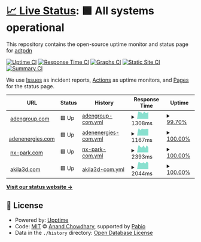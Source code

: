 # [📈 Live Status](https://adtpdn.github.io/status): <!--live status--> **🟩 All systems operational**

This repository contains the open-source uptime monitor and status page for [adtpdn](https://adtpdn.github.io/status)

[![Uptime CI](https://github.com/adtpdn/status/workflows/Uptime%20CI/badge.svg)](https://github.com/adtpdn/status/actions?query=workflow%3A%22Uptime+CI%22)
[![Response Time CI](https://github.com/adtpdn/status/workflows/Response%20Time%20CI/badge.svg)](https://github.com/adtpdn/status/actions?query=workflow%3A%22Response+Time+CI%22)
[![Graphs CI](https://github.com/adtpdn/status/workflows/Graphs%20CI/badge.svg)](https://github.com/adtpdn/status/actions?query=workflow%3A%22Graphs+CI%22)
[![Static Site CI](https://github.com/adtpdn/status/workflows/Static%20Site%20CI/badge.svg)](https://github.com/adtpdn/status/actions?query=workflow%3A%22Static+Site+CI%22)
[![Summary CI](https://github.com/adtpdn/status/workflows/Summary%20CI/badge.svg)](https://github.com/adtpdn/status/actions?query=workflow%3A%22Summary+CI%22)

We use [Issues](https://github.com/adtpdn/status/issues) as incident reports, [Actions](https://github.com/adtpdn/status/actions) as uptime monitors, and [Pages](https://adtpdn.github.io/status) for the status page.

<!--start: status pages-->
<!-- This summary is generated by Upptime (https://github.com/upptime/upptime) -->
<!-- Do not edit this manually, your changes will be overwritten -->
<!-- prettier-ignore -->
| URL | Status | History | Response Time | Uptime |
| --- | ------ | ------- | ------------- | ------ |
| <img alt="" src="https://icons.duckduckgo.com/ip3/null.ico" height="13"> [adengroup.com](adengroup.com) | 🟩 Up | [adengroup-com.yml](https://github.com/adtpdn/status/commits/HEAD/history/adengroup-com.yml) | <details><summary><img alt="Response time graph" src="./graphs/adengroup-com/response-time-week.png" height="20"> 1308ms</summary><br><a href="https://adtpdn.github.io/status/history/adengroup-com"><img alt="Response time 1397" src="https://img.shields.io/endpoint?url=https%3A%2F%2Fraw.githubusercontent.com%2Fadtpdn%2Fstatus%2FHEAD%2Fapi%2Fadengroup-com%2Fresponse-time.json"></a><br><a href="https://adtpdn.github.io/status/history/adengroup-com"><img alt="24-hour response time 1035" src="https://img.shields.io/endpoint?url=https%3A%2F%2Fraw.githubusercontent.com%2Fadtpdn%2Fstatus%2FHEAD%2Fapi%2Fadengroup-com%2Fresponse-time-day.json"></a><br><a href="https://adtpdn.github.io/status/history/adengroup-com"><img alt="7-day response time 1308" src="https://img.shields.io/endpoint?url=https%3A%2F%2Fraw.githubusercontent.com%2Fadtpdn%2Fstatus%2FHEAD%2Fapi%2Fadengroup-com%2Fresponse-time-week.json"></a><br><a href="https://adtpdn.github.io/status/history/adengroup-com"><img alt="30-day response time 1345" src="https://img.shields.io/endpoint?url=https%3A%2F%2Fraw.githubusercontent.com%2Fadtpdn%2Fstatus%2FHEAD%2Fapi%2Fadengroup-com%2Fresponse-time-month.json"></a><br><a href="https://adtpdn.github.io/status/history/adengroup-com"><img alt="1-year response time 1397" src="https://img.shields.io/endpoint?url=https%3A%2F%2Fraw.githubusercontent.com%2Fadtpdn%2Fstatus%2FHEAD%2Fapi%2Fadengroup-com%2Fresponse-time-year.json"></a></details> | <details><summary><a href="https://adtpdn.github.io/status/history/adengroup-com">99.70%</a></summary><a href="https://adtpdn.github.io/status/history/adengroup-com"><img alt="All-time uptime 99.98%" src="https://img.shields.io/endpoint?url=https%3A%2F%2Fraw.githubusercontent.com%2Fadtpdn%2Fstatus%2FHEAD%2Fapi%2Fadengroup-com%2Fuptime.json"></a><br><a href="https://adtpdn.github.io/status/history/adengroup-com"><img alt="24-hour uptime 100.00%" src="https://img.shields.io/endpoint?url=https%3A%2F%2Fraw.githubusercontent.com%2Fadtpdn%2Fstatus%2FHEAD%2Fapi%2Fadengroup-com%2Fuptime-day.json"></a><br><a href="https://adtpdn.github.io/status/history/adengroup-com"><img alt="7-day uptime 99.70%" src="https://img.shields.io/endpoint?url=https%3A%2F%2Fraw.githubusercontent.com%2Fadtpdn%2Fstatus%2FHEAD%2Fapi%2Fadengroup-com%2Fuptime-week.json"></a><br><a href="https://adtpdn.github.io/status/history/adengroup-com"><img alt="30-day uptime 99.93%" src="https://img.shields.io/endpoint?url=https%3A%2F%2Fraw.githubusercontent.com%2Fadtpdn%2Fstatus%2FHEAD%2Fapi%2Fadengroup-com%2Fuptime-month.json"></a><br><a href="https://adtpdn.github.io/status/history/adengroup-com"><img alt="1-year uptime 99.98%" src="https://img.shields.io/endpoint?url=https%3A%2F%2Fraw.githubusercontent.com%2Fadtpdn%2Fstatus%2FHEAD%2Fapi%2Fadengroup-com%2Fuptime-year.json"></a></details>
| <img alt="" src="https://icons.duckduckgo.com/ip3/null.ico" height="13"> [adenenergies.com](adenenergies.com) | 🟩 Up | [adenenergies-com.yml](https://github.com/adtpdn/status/commits/HEAD/history/adenenergies-com.yml) | <details><summary><img alt="Response time graph" src="./graphs/adenenergies-com/response-time-week.png" height="20"> 1167ms</summary><br><a href="https://adtpdn.github.io/status/history/adenenergies-com"><img alt="Response time 1495" src="https://img.shields.io/endpoint?url=https%3A%2F%2Fraw.githubusercontent.com%2Fadtpdn%2Fstatus%2FHEAD%2Fapi%2Fadenenergies-com%2Fresponse-time.json"></a><br><a href="https://adtpdn.github.io/status/history/adenenergies-com"><img alt="24-hour response time 1008" src="https://img.shields.io/endpoint?url=https%3A%2F%2Fraw.githubusercontent.com%2Fadtpdn%2Fstatus%2FHEAD%2Fapi%2Fadenenergies-com%2Fresponse-time-day.json"></a><br><a href="https://adtpdn.github.io/status/history/adenenergies-com"><img alt="7-day response time 1167" src="https://img.shields.io/endpoint?url=https%3A%2F%2Fraw.githubusercontent.com%2Fadtpdn%2Fstatus%2FHEAD%2Fapi%2Fadenenergies-com%2Fresponse-time-week.json"></a><br><a href="https://adtpdn.github.io/status/history/adenenergies-com"><img alt="30-day response time 1211" src="https://img.shields.io/endpoint?url=https%3A%2F%2Fraw.githubusercontent.com%2Fadtpdn%2Fstatus%2FHEAD%2Fapi%2Fadenenergies-com%2Fresponse-time-month.json"></a><br><a href="https://adtpdn.github.io/status/history/adenenergies-com"><img alt="1-year response time 1495" src="https://img.shields.io/endpoint?url=https%3A%2F%2Fraw.githubusercontent.com%2Fadtpdn%2Fstatus%2FHEAD%2Fapi%2Fadenenergies-com%2Fresponse-time-year.json"></a></details> | <details><summary><a href="https://adtpdn.github.io/status/history/adenenergies-com">100.00%</a></summary><a href="https://adtpdn.github.io/status/history/adenenergies-com"><img alt="All-time uptime 97.43%" src="https://img.shields.io/endpoint?url=https%3A%2F%2Fraw.githubusercontent.com%2Fadtpdn%2Fstatus%2FHEAD%2Fapi%2Fadenenergies-com%2Fuptime.json"></a><br><a href="https://adtpdn.github.io/status/history/adenenergies-com"><img alt="24-hour uptime 100.00%" src="https://img.shields.io/endpoint?url=https%3A%2F%2Fraw.githubusercontent.com%2Fadtpdn%2Fstatus%2FHEAD%2Fapi%2Fadenenergies-com%2Fuptime-day.json"></a><br><a href="https://adtpdn.github.io/status/history/adenenergies-com"><img alt="7-day uptime 100.00%" src="https://img.shields.io/endpoint?url=https%3A%2F%2Fraw.githubusercontent.com%2Fadtpdn%2Fstatus%2FHEAD%2Fapi%2Fadenenergies-com%2Fuptime-week.json"></a><br><a href="https://adtpdn.github.io/status/history/adenenergies-com"><img alt="30-day uptime 100.00%" src="https://img.shields.io/endpoint?url=https%3A%2F%2Fraw.githubusercontent.com%2Fadtpdn%2Fstatus%2FHEAD%2Fapi%2Fadenenergies-com%2Fuptime-month.json"></a><br><a href="https://adtpdn.github.io/status/history/adenenergies-com"><img alt="1-year uptime 97.43%" src="https://img.shields.io/endpoint?url=https%3A%2F%2Fraw.githubusercontent.com%2Fadtpdn%2Fstatus%2FHEAD%2Fapi%2Fadenenergies-com%2Fuptime-year.json"></a></details>
| <img alt="" src="https://icons.duckduckgo.com/ip3/www.nx-park.com.ico" height="13"> [nx-park.com](https://www.nx-park.com) | 🟩 Up | [nx-park-com.yml](https://github.com/adtpdn/status/commits/HEAD/history/nx-park-com.yml) | <details><summary><img alt="Response time graph" src="./graphs/nx-park-com/response-time-week.png" height="20"> 2393ms</summary><br><a href="https://adtpdn.github.io/status/history/nx-park-com"><img alt="Response time 2340" src="https://img.shields.io/endpoint?url=https%3A%2F%2Fraw.githubusercontent.com%2Fadtpdn%2Fstatus%2FHEAD%2Fapi%2Fnx-park-com%2Fresponse-time.json"></a><br><a href="https://adtpdn.github.io/status/history/nx-park-com"><img alt="24-hour response time 1588" src="https://img.shields.io/endpoint?url=https%3A%2F%2Fraw.githubusercontent.com%2Fadtpdn%2Fstatus%2FHEAD%2Fapi%2Fnx-park-com%2Fresponse-time-day.json"></a><br><a href="https://adtpdn.github.io/status/history/nx-park-com"><img alt="7-day response time 2393" src="https://img.shields.io/endpoint?url=https%3A%2F%2Fraw.githubusercontent.com%2Fadtpdn%2Fstatus%2FHEAD%2Fapi%2Fnx-park-com%2Fresponse-time-week.json"></a><br><a href="https://adtpdn.github.io/status/history/nx-park-com"><img alt="30-day response time 2523" src="https://img.shields.io/endpoint?url=https%3A%2F%2Fraw.githubusercontent.com%2Fadtpdn%2Fstatus%2FHEAD%2Fapi%2Fnx-park-com%2Fresponse-time-month.json"></a><br><a href="https://adtpdn.github.io/status/history/nx-park-com"><img alt="1-year response time 2340" src="https://img.shields.io/endpoint?url=https%3A%2F%2Fraw.githubusercontent.com%2Fadtpdn%2Fstatus%2FHEAD%2Fapi%2Fnx-park-com%2Fresponse-time-year.json"></a></details> | <details><summary><a href="https://adtpdn.github.io/status/history/nx-park-com">100.00%</a></summary><a href="https://adtpdn.github.io/status/history/nx-park-com"><img alt="All-time uptime 100.00%" src="https://img.shields.io/endpoint?url=https%3A%2F%2Fraw.githubusercontent.com%2Fadtpdn%2Fstatus%2FHEAD%2Fapi%2Fnx-park-com%2Fuptime.json"></a><br><a href="https://adtpdn.github.io/status/history/nx-park-com"><img alt="24-hour uptime 100.00%" src="https://img.shields.io/endpoint?url=https%3A%2F%2Fraw.githubusercontent.com%2Fadtpdn%2Fstatus%2FHEAD%2Fapi%2Fnx-park-com%2Fuptime-day.json"></a><br><a href="https://adtpdn.github.io/status/history/nx-park-com"><img alt="7-day uptime 100.00%" src="https://img.shields.io/endpoint?url=https%3A%2F%2Fraw.githubusercontent.com%2Fadtpdn%2Fstatus%2FHEAD%2Fapi%2Fnx-park-com%2Fuptime-week.json"></a><br><a href="https://adtpdn.github.io/status/history/nx-park-com"><img alt="30-day uptime 100.00%" src="https://img.shields.io/endpoint?url=https%3A%2F%2Fraw.githubusercontent.com%2Fadtpdn%2Fstatus%2FHEAD%2Fapi%2Fnx-park-com%2Fuptime-month.json"></a><br><a href="https://adtpdn.github.io/status/history/nx-park-com"><img alt="1-year uptime 100.00%" src="https://img.shields.io/endpoint?url=https%3A%2F%2Fraw.githubusercontent.com%2Fadtpdn%2Fstatus%2FHEAD%2Fapi%2Fnx-park-com%2Fuptime-year.json"></a></details>
| <img alt="" src="https://icons.duckduckgo.com/ip3/www.akila3d.com.ico" height="13"> [akila3d.com](https://www.akila3d.com/) | 🟩 Up | [akila3d-com.yml](https://github.com/adtpdn/status/commits/HEAD/history/akila3d-com.yml) | <details><summary><img alt="Response time graph" src="./graphs/akila3d-com/response-time-week.png" height="20"> 2044ms</summary><br><a href="https://adtpdn.github.io/status/history/akila3d-com"><img alt="Response time 1519" src="https://img.shields.io/endpoint?url=https%3A%2F%2Fraw.githubusercontent.com%2Fadtpdn%2Fstatus%2FHEAD%2Fapi%2Fakila3d-com%2Fresponse-time.json"></a><br><a href="https://adtpdn.github.io/status/history/akila3d-com"><img alt="24-hour response time 1733" src="https://img.shields.io/endpoint?url=https%3A%2F%2Fraw.githubusercontent.com%2Fadtpdn%2Fstatus%2FHEAD%2Fapi%2Fakila3d-com%2Fresponse-time-day.json"></a><br><a href="https://adtpdn.github.io/status/history/akila3d-com"><img alt="7-day response time 2044" src="https://img.shields.io/endpoint?url=https%3A%2F%2Fraw.githubusercontent.com%2Fadtpdn%2Fstatus%2FHEAD%2Fapi%2Fakila3d-com%2Fresponse-time-week.json"></a><br><a href="https://adtpdn.github.io/status/history/akila3d-com"><img alt="30-day response time 2243" src="https://img.shields.io/endpoint?url=https%3A%2F%2Fraw.githubusercontent.com%2Fadtpdn%2Fstatus%2FHEAD%2Fapi%2Fakila3d-com%2Fresponse-time-month.json"></a><br><a href="https://adtpdn.github.io/status/history/akila3d-com"><img alt="1-year response time 1519" src="https://img.shields.io/endpoint?url=https%3A%2F%2Fraw.githubusercontent.com%2Fadtpdn%2Fstatus%2FHEAD%2Fapi%2Fakila3d-com%2Fresponse-time-year.json"></a></details> | <details><summary><a href="https://adtpdn.github.io/status/history/akila3d-com">100.00%</a></summary><a href="https://adtpdn.github.io/status/history/akila3d-com"><img alt="All-time uptime 100.00%" src="https://img.shields.io/endpoint?url=https%3A%2F%2Fraw.githubusercontent.com%2Fadtpdn%2Fstatus%2FHEAD%2Fapi%2Fakila3d-com%2Fuptime.json"></a><br><a href="https://adtpdn.github.io/status/history/akila3d-com"><img alt="24-hour uptime 100.00%" src="https://img.shields.io/endpoint?url=https%3A%2F%2Fraw.githubusercontent.com%2Fadtpdn%2Fstatus%2FHEAD%2Fapi%2Fakila3d-com%2Fuptime-day.json"></a><br><a href="https://adtpdn.github.io/status/history/akila3d-com"><img alt="7-day uptime 100.00%" src="https://img.shields.io/endpoint?url=https%3A%2F%2Fraw.githubusercontent.com%2Fadtpdn%2Fstatus%2FHEAD%2Fapi%2Fakila3d-com%2Fuptime-week.json"></a><br><a href="https://adtpdn.github.io/status/history/akila3d-com"><img alt="30-day uptime 100.00%" src="https://img.shields.io/endpoint?url=https%3A%2F%2Fraw.githubusercontent.com%2Fadtpdn%2Fstatus%2FHEAD%2Fapi%2Fakila3d-com%2Fuptime-month.json"></a><br><a href="https://adtpdn.github.io/status/history/akila3d-com"><img alt="1-year uptime 100.00%" src="https://img.shields.io/endpoint?url=https%3A%2F%2Fraw.githubusercontent.com%2Fadtpdn%2Fstatus%2FHEAD%2Fapi%2Fakila3d-com%2Fuptime-year.json"></a></details>

<!--end: status pages-->

[**Visit our status website →**](https://adtpdn.github.io/status)

## 📄 License

- Powered by: [Upptime](https://github.com/upptime/upptime)
- Code: [MIT](./LICENSE) © [Anand Chowdhary](https://anandchowdhary.com), supported by [Pabio](https://pabio.com)
- Data in the `./history` directory: [Open Database License](https://opendatacommons.org/licenses/odbl/1-0/)
